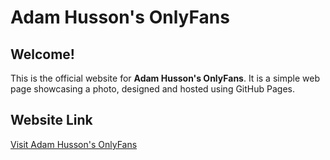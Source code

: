 # Adam Husson's OnlyFans

## Welcome!

This is the official website for **Adam Husson's OnlyFans**. It is a simple web page showcasing a photo, designed and hosted using GitHub Pages.

## Website Link

[Visit Adam Husson's OnlyFans](https://<hussram111>.github.io/<adamhussonlyfans>)
